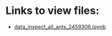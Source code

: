# Links to view files:

* [data_inspect_all_ants_2459306.ipynb](https://nbviewer.jupyter.org/github/HERA-Team/2021_Interseason_Notebooks/blob/main/data_inspect_all_ants/data_inspect_all_ants_2459306.ipynb)